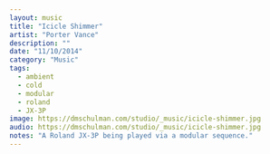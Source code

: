 ```yaml
---
layout: music
title: "Icicle Shimmer"
artist: "Porter Vance"
description: ""
date: "11/10/2014"
category: "Music"
tags: 
  - ambient
  - cold
  - modular
  - roland
  - JX-3P
image: https://dmschulman.com/studio/_music/icicle-shimmer.jpg
audio: https://dmschulman.com/studio/_music/icicle-shimmer.jpg
notes: "A Roland JX-3P being played via a modular sequence."
---
```

